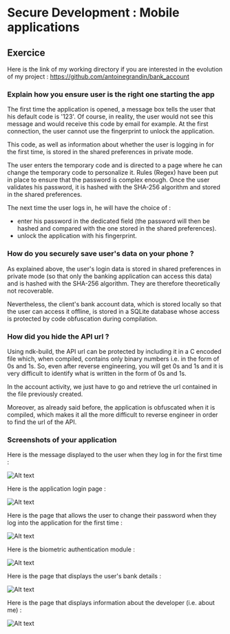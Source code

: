 # Secure Development : Mobile applications

## Exercice

Here is the link of my working directory if you are interested in the evolution of my project : https://github.com/antoinegrandin/bank_account

### Explain how you ensure user is the right one starting the app

The first time the application is opened, a message box tells the user that his default code is '123'. Of course, in reality, the user would not see this message and would receive this code by email for example. At the first connection, the user cannot use the fingerprint to unlock the application.

This code, as well as information about whether the user is logging in for the first time, is stored in the shared preferences in private mode.

The user enters the temporary code and is directed to a page where he can change the temporary code to personalize it. Rules (Regex) have been put in place to ensure that the password is complex enough.
Once the user validates his password, it is hashed with the SHA-256 algorithm and stored in the shared preferences.

The next time the user logs in, he will have the choice of :

- enter his password in the dedicated field (the password will then be hashed and compared with the one stored in the shared preferences).
- unlock the application with his fingerprint.

### How do you securely save user's data on your phone ?

As explained above, the user's login data is stored in shared preferences in private mode (so that only the banking application can access this data) and is hashed with the SHA-256 algorithm.
They are therefore theoretically not recoverable.

Nevertheless, the client's bank account data, which is stored locally so that the user can access it offline, is stored in a SQLite database whose access is protected by code obfuscation during compilation.

### How did you hide the API url ?

Using ndk-build, the API url can be protected by including it in a C encoded file which, when compiled, contains only binary numbers i.e. in the form of 0s and 1s. So, even after reverse engineering, you will get 0s and 1s and it is very difficult to identify what is written in the form of 0s and 1s.

In the account activity, we just have to go and retrieve the url contained in the file previously created.

Moreover, as already said before, the application is obfuscated when it is compiled, which makes it all the more difficult to reverse engineer in order to find the url of the API.

### Screenshots of your application

Here is the message displayed to the user when they log in for the first time :

![Alt text](https://github.com/antoinegrandin/screenshot_android_project/blob/master/First_Connection.png "First Connection to the App")

Here is the application login page :

![Alt text](https://github.com/antoinegrandin/screenshot_android_project/blob/master/HomePage.png "Login Page of the app")

Here is the page that allows the user to change their password when they log into the application for the first time :

![Alt text](https://github.com/antoinegrandin/screenshot_android_project/blob/master/Change_Password.png "Changing Password Page")

Here is the biometric authentication module :

![Alt text](https://github.com/antoinegrandin/screenshot_android_project/blob/master/Biometric_Authent.png "Biometric Authentication")

Here is the page that displays the user's bank details :

![Alt text](https://github.com/antoinegrandin/screenshot_android_project/blob/master/Account_Data.png "Account Data Page")

Here is the page that displays information about the developer (i.e. about me) :

![Alt text](https://github.com/antoinegrandin/screenshot_android_project/blob/master/About_Dev_Info.png "About Developer Information")
